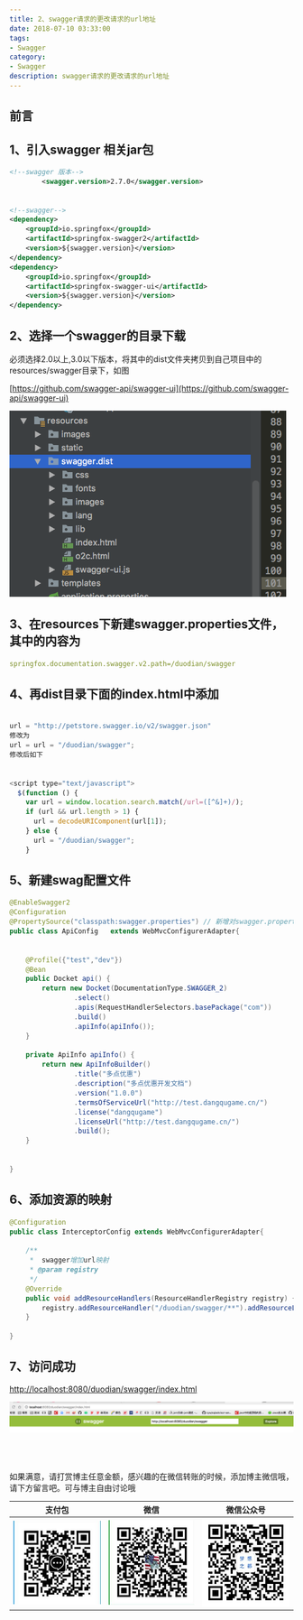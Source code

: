 ```yaml
---
title: 2、swagger请求的更改请求的url地址
date: 2018-07-10 03:33:00
tags: 
- Swagger
category: 
- Swagger
description: swagger请求的更改请求的url地址
---
```

<!-- image url 
https://raw.githubusercontent.com/HealerJean/HealerJean.github.io/master/blogImages
　　首行缩进
<font color="red">  </font>
-->

## 前言

## 1、引入swagger 相关jar包


```xml
<!--swagger 版本-->
		<swagger.version>2.7.0</swagger.version>


<!--swagger-->
<dependency>
    <groupId>io.springfox</groupId>
    <artifactId>springfox-swagger2</artifactId>
    <version>${swagger.version}</version>
</dependency>
<dependency>
    <groupId>io.springfox</groupId>
    <artifactId>springfox-swagger-ui</artifactId>
    <version>${swagger.version}</version>
</dependency>


```



## 2、选择一个swagger的目录下载

必须选择2.0以上,3.0以下版本，将其中的dist文件夹拷贝到自己项目中的resources/swagger目录下，如图

[https://github.com/swagger-api/swagger-ui](https://github.com/swagger-api/swagger-ui)

![WX20180717-182152](https://raw.githubusercontent.com/HealerJean/HealerJean.github.io/master/blogImages/WX20180717-182152.png)

## 3、在resources下新建swagger.properties文件，其中的内容为


```yml
springfox.documentation.swagger.v2.path=/duodian/swagger

```

## 4、再dist目录下面的index.html中添加


```js

url = "http://petstore.swagger.io/v2/swagger.json"
修改为
url = url = "/duodian/swagger";
修改后如下


<script type="text/javascript">
  $(function () {
    var url = window.location.search.match(/url=([^&]+)/);
    if (url && url.length > 1) {
      url = decodeURIComponent(url[1]);
    } else {
      url = "/duodian/swagger";
    }

```

## 5、新建swag配置文件


```java
@EnableSwagger2
@Configuration
@PropertySource("classpath:swagger.properties") // 新增对swagger.properties 的引入
public class ApiConfig   extends WebMvcConfigurerAdapter{


    @Profile({"test","dev"})
    @Bean
    public Docket api() {
        return new Docket(DocumentationType.SWAGGER_2)
                .select()
                .apis(RequestHandlerSelectors.basePackage("com"))
                .build()
                .apiInfo(apiInfo());
    }

    private ApiInfo apiInfo() {
        return new ApiInfoBuilder()
                .title("多点优惠")
                .description("多点优惠开发文档")
                .version("1.0.0")
                .termsOfServiceUrl("http://test.dangqugame.cn/")
                .license("dangqugame")
                .licenseUrl("http://test.dangqugame.cn/")
                .build();
    }


}

```

## 6、添加资源的映射


```java
@Configuration
public class InterceptorConfig extends WebMvcConfigurerAdapter{

    /**
     *  swagger增加url映射
     * @param registry
     */
    @Override
    public void addResourceHandlers(ResourceHandlerRegistry registry) {
        registry.addResourceHandler("/duodian/swagger/**").addResourceLocations("classpath:/swagger/dist/");
    }

}
```

## 7、访问成功

[http://localhost:8080/duodian/swagger/index.html](http://localhost:8080/duodian/swagger/index.html)<br/>

![WX20180717-182604@2x](https://raw.githubusercontent.com/HealerJean/HealerJean.github.io/master/blogImages/WX20180717-182604@2x.png)

<br/><br/><br/>
如果满意，请打赏博主任意金额，感兴趣的在微信转账的时候，添加博主微信哦， 请下方留言吧。可与博主自由讨论哦

|支付包 | 微信|微信公众号|
|:-------:|:-------:|:------:|
|![支付宝](https://raw.githubusercontent.com/HealerJean/HealerJean.github.io/master/assets/img/tctip/alpay.jpg) | ![微信](https://raw.githubusercontent.com/HealerJean/HealerJean.github.io/master/assets/img/tctip/weixin.jpg)|![微信公众号](https://raw.githubusercontent.com/HealerJean/HealerJean.github.io/master/assets/img/my/qrcode_for_gh_a23c07a2da9e_258.jpg)|




<!-- Gitalk 评论 start  -->

<link rel="stylesheet" href="https://unpkg.com/gitalk/dist/gitalk.css">
<script src="https://unpkg.com/gitalk@latest/dist/gitalk.min.js"></script> 
<div id="gitalk-container"></div>    
 <script type="text/javascript">
    var gitalk = new Gitalk({
		clientID: `1d164cd85549874d0e3a`,
		clientSecret: `527c3d223d1e6608953e835b547061037d140355`,
		repo: `HealerJean.github.io`,
		owner: 'HealerJean',
		admin: ['HealerJean'],
		id: 'xTxtlyrHkWOy0PDQ',
    });
    gitalk.render('gitalk-container');
</script> 

<!-- Gitalk end -->


